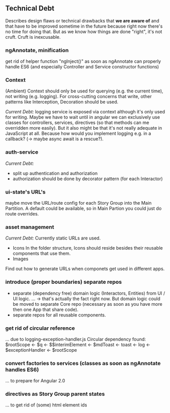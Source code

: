 ## Technical Debt
Describes design flaws or technical drawbacks that **we are aware of** and that
have to be improved sometime in the future because right now there's no time
for doing that. But as we know how things are done "right", it's not cruft.
Cruft is inexcusable.

### ngAnnotate, minification
get rid of helper function "ngInject()" as soon as ngAnnotate can properly
handle ES6 (and especially Controller and Service constructor functions)

### Context
(Ambient) Context should only be used for querying (e.g. the current time), not
writing (e.g. logging). For cross-cutting concerns that write, other patterns
 like Interception, Decoration should be used.

*Current Debt:* logging service is exposed via context although it's only used for writing.
Maybe we have to wait until in angular we can exclusively use classes for
controllers, services, directives (so that methods can me overridden more
easily).
But it also might be that it's not really adequate in JavaScript at all.
Because how would you implement logging e.g. in a callback? (-> maybe async
await is a rescue?).


### auth-service
*Current Debt:*
- split up authentication and authorization
- authorization should be done by decorator pattern (for each Interactor)


### ui-state's URL's
maybe move the URL/route config for each Story Group into the Main Partition.
A default could be available, so in Main Partion you could just do
route overrides.


### asset management
*Current Debt:* Currently static URLs are used.

- Icons
In the folder structure, Icons should reside besides their reusable
components that use them.
- Images

Find out how to generate URLs when componets get used in different apps.


### introduce (proper boundaries) separate repos
- separate (dependency free) domain logic (Interactors, Entities) from UI / UI
logic. ... -> that's actually the fact right now. But domain logic could be
moved to separate Core repo (necessary as soon as you have more then one App
that share code).
- separate repos for all reusable components.


### get rid of circular reference
... due to logging-exception-handler.js
    Circular dependency found: $rootScope <- $q <- $$interimElement <- $mdToast
    <- toast <- log <- $exceptionHandler <- $rootScope


### convert factories to services (classes as soon as ngAnnotate handles ES6)
... to prepare for Angular 2.0

### directives as Story Group parent states
... to get rid of (some) html element ids
